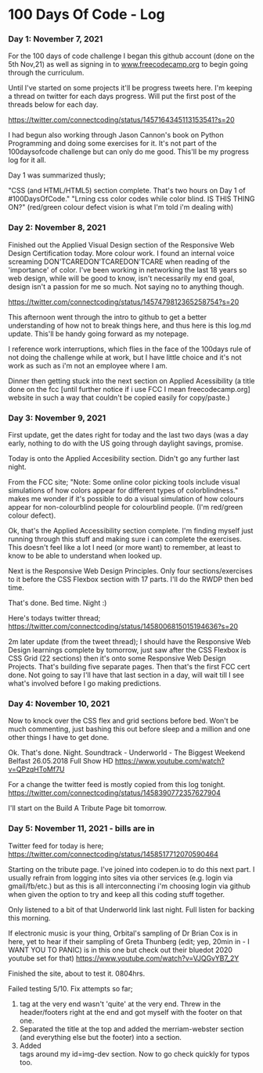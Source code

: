 # 100 Days Of Code - Log

### Day 1: November 7, 2021

For the 100 days of code challenge I began this github account (done on the 5th Nov,21) as well as signing in to www.freecodecamp.org to begin going through the curriculum. 

Until I've started on some projects it'll be progress tweets here. I'm keeping a thread on twitter for each days progress. Will put the first post of the threads below for each day.

https://twitter.com/connectcoding/status/1457164345113153541?s=20

I had begun also working through Jason Cannon's book on Python Programming and doing some exercises for it. It's not part of the 100daysofcode challenge but can only do me good. This'll be my progress log for it all.

Day 1 was summarized thusly; 

"CSS (and HTML/HTML5) section complete. That's two hours on Day 1 of #100DaysOfCode."
"Lrning css color codes while color blind. IS THIS THING ON?" (red/green colour defect vision is what I'm told i'm dealing with)

### Day 2: November 8, 2021

Finished out the Applied Visual Design section of the Responsive Web Design Certification today. More colour work. I found an internal voice screaming DON'TCAREDON'TCAREDON'TCARE when reading of the 'importance' of color. I've been working in networking the last 18 years so web design, while will be good to know, isn't necessarily my end goal, design isn't a passion for me so much. Not saying no to anything though.

https://twitter.com/connectcoding/status/1457479812365258754?s=20

This afternoon went through the intro to github to get a better understanding of how not to break things here, and thus here is this log.md update. This'll be handy going forward as my notepage.

I reference work interruptions, which flies in the face of the 100days rule of not doing the challenge while at work, but I have little choice and it's not work as such as i'm not an employee where I am.

Dinner then getting stuck into the next section on Applied Acessibility (a title done on the fcc [until further notice if i use FCC I mean freecodecamp.org] website in such a way that couldn't be copied easily for copy/paste.)

### Day 3: November 9, 2021

First update, get the dates right for today and the last two days (was a day early, nothing to do with the US going through daylight savings, promise.

Today is onto the Applied Accesibility section. Didn't go any further last night. 

From the FCC site; "Note: Some online color picking tools include visual simulations of how colors appear for different types of colorblindness." makes me wonder if it's possible to do a visual simulation of how colours appear for non-colourblind people for colourblind people. (I'm red/green colour defect).

Ok, that's the Applied Accessibility section complete. I'm finding myself just running through this stuff and making sure i can complete the exercises. This doesn't feel like a lot I need (or more want) to remember, at least to know to be able to understand when looked up.

Next is the Responsive Web Design Principles. Only four sections/exercises to it before the CSS Flexbox section with 17 parts. I'll do the RWDP then bed time.

That's done. Bed time. Night :)

Here's todays twitter thread; https://twitter.com/connectcoding/status/1458006815015194636?s=20

2m later update (from the tweet thread); I should have the Responsive Web Design learnings complete by tomorrow, just saw after the CSS Flexbox is  CSS Grid (22 sections) then it's onto some Responsive Web Design Projects. That's building five separate pages. Then that's the first FCC cert done. Not going to say I'll have that last section in a day, will wait till I see what's involved before I go making predictions.


### Day 4: November 10, 2021

Now to knock over the CSS flex and grid sections before bed. Won't be much commenting, just bashing this out before sleep and a million and one other things I have to get done.

Ok. That's done. Night. Soundtrack -  Underworld - The Biggest Weekend Belfast 26.05.2018 Full Show HD https://www.youtube.com/watch?v=QPzqHToMf7U

For a change the twitter feed is mostly copied from this log tonight. https://twitter.com/connectcoding/status/1458390772357627904

I'll start on the Build A Tribute Page bit tomorrow.

### Day 5: November 11, 2021 - bills are in

Twitter feed for today is here; https://twitter.com/connectcoding/status/1458517712070590464

Starting on the tribute page. I've joined into codepen.io to do this next part. I usually refrain from logging into sites via other services (e.g. login via gmail/fb/etc.) but as this is all interconnecting i'm choosing login via github when given the option to try and keep all this coding stuff together.

Only listened to a bit of that Underworld link last night. Full listen for backing this morning.

If electronic music is your thing, Orbital's sampling of Dr Brian Cox is in here, yet to hear if their sampling of Greta Thunberg (edit; yep, 20min in - I WANT YOU TO PANIC) is in this one but check out their bluedot 2020 youtube set for that) https://www.youtube.com/watch?v=VJQGvYB7_2Y

Finished the site, about to test it. 0804hrs.

Failed testing 5/10. Fix attempts so far;

1. </id> tag at the very end wasn't 'quite' at the very end. Threw in the header/footers right at the end and got myself with the footer on that one.
2. Separated the title at the top and added the merriam-webster section (and everything else but the footer) into a <body> section.
3. Added <div> tags around my id=img-dev section. Now to go check quickly for typos too.


